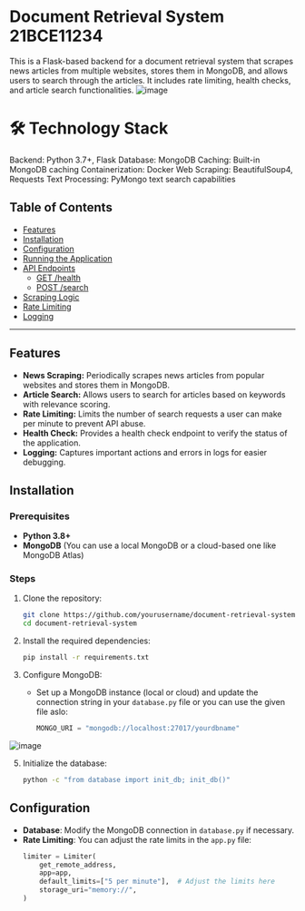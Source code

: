 # Document Retrieval System 21BCE11234

This is a Flask-based backend for a document retrieval system that scrapes news articles from multiple websites, stores them in MongoDB, and allows users to search through the articles. It includes rate limiting, health checks, and article search functionalities.
![image](https://github.com/user-attachments/assets/9c885efb-ff2f-48d0-91c5-f1106e8b4dcf)


# 🛠️ Technology Stack

Backend: Python 3.7+, Flask
Database: MongoDB
Caching: Built-in MongoDB caching
Containerization: Docker
Web Scraping: BeautifulSoup4, Requests
Text Processing: PyMongo text search capabilities

## Table of Contents
- [Features](#features)
- [Installation](#installation)
- [Configuration](#configuration)
- [Running the Application](#running-the-application)
- [API Endpoints](#api-endpoints)
  - [GET /health](#get-health)
  - [POST /search](#post-search)
- [Scraping Logic](#scraping-logic)
- [Rate Limiting](#rate-limiting)
- [Logging](#logging)

---

## Features
- **News Scraping:** Periodically scrapes news articles from popular websites and stores them in MongoDB.
- **Article Search:** Allows users to search for articles based on keywords with relevance scoring.
- **Rate Limiting:** Limits the number of search requests a user can make per minute to prevent API abuse.
- **Health Check:** Provides a health check endpoint to verify the status of the application.
- **Logging:** Captures important actions and errors in logs for easier debugging.

## Installation

### Prerequisites
- **Python 3.8+**
- **MongoDB** (You can use a local MongoDB or a cloud-based one like MongoDB Atlas)

### Steps
1. Clone the repository:
    ```bash
    git clone https://github.com/yourusername/document-retrieval-system.git
    cd document-retrieval-system
    ```
2. Install the required dependencies:
    ```bash
    pip install -r requirements.txt
    ```

3. Configure MongoDB:
   - Set up a MongoDB instance (local or cloud) and update the connection string in your `database.py` file or you can use the given file aslo:
     ```python
     MONGO_URI = "mongodb://localhost:27017/yourdbname"
     ```
![image](https://github.com/user-attachments/assets/7d2d649b-5fcf-4544-b906-94d97e2cf6c3)


5. Initialize the database:
    ```bash
    python -c "from database import init_db; init_db()"
    ```

## Configuration

- **Database**: Modify the MongoDB connection in `database.py` if necessary.
- **Rate Limiting**: You can adjust the rate limits in the `app.py` file:
  ```python
  limiter = Limiter(
      get_remote_address,
      app=app,
      default_limits=["5 per minute"],  # Adjust the limits here
      storage_uri="memory://",
  )
